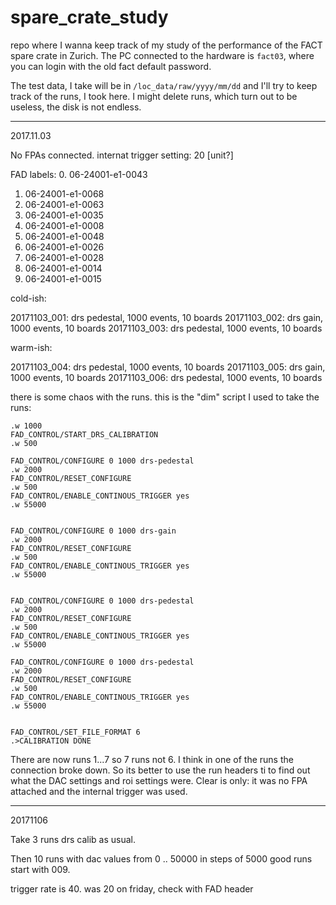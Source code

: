 # spare_crate_study

repo where I wanna keep track of my study of the performance of the FACT spare crate in Zurich.
The PC connected to the hardware is `fact03`, where you can login with the old fact default password.

The test data, I take will be in `/loc_data/raw/yyyy/mm/dd` and I'll try to keep track of the runs, I took here.
I might delete runs, which turn out to be useless, the disk is not endless.

------

2017.11.03 

No FPAs connected.
internat trigger setting: 20 [unit?]

FAD labels:
0. 06-24001-e1-0043
1. 06-24001-e1-0068
2. 06-24001-e1-0063
3. 06-24001-e1-0035
4. 06-24001-e1-0008
5. 06-24001-e1-0048
6. 06-24001-e1-0026
7. 06-24001-e1-0028
8. 06-24001-e1-0014
9. 06-24001-e1-0015

cold-ish:

20171103_001: drs pedestal, 1000 events, 10 boards
20171103_002: drs gain, 1000 events, 10 boards
20171103_003: drs pedestal, 1000 events, 10 boards

warm-ish:

20171103_004: drs pedestal, 1000 events, 10 boards
20171103_005: drs gain, 1000 events, 10 boards
20171103_006: drs pedestal, 1000 events, 10 boards

there is some chaos with the runs. this is the "dim" script I used to take the runs:
```
.w 1000
FAD_CONTROL/START_DRS_CALIBRATION
.w 500

FAD_CONTROL/CONFIGURE 0 1000 drs-pedestal
.w 2000
FAD_CONTROL/RESET_CONFIGURE
.w 500
FAD_CONTROL/ENABLE_CONTINOUS_TRIGGER yes
.w 55000


FAD_CONTROL/CONFIGURE 0 1000 drs-gain
.w 2000
FAD_CONTROL/RESET_CONFIGURE
.w 500
FAD_CONTROL/ENABLE_CONTINOUS_TRIGGER yes
.w 55000


FAD_CONTROL/CONFIGURE 0 1000 drs-pedestal
.w 2000
FAD_CONTROL/RESET_CONFIGURE
.w 500
FAD_CONTROL/ENABLE_CONTINOUS_TRIGGER yes
.w 55000

FAD_CONTROL/CONFIGURE 0 1000 drs-pedestal
.w 2000
FAD_CONTROL/RESET_CONFIGURE
.w 500
FAD_CONTROL/ENABLE_CONTINOUS_TRIGGER yes
.w 55000


FAD_CONTROL/SET_FILE_FORMAT 6
.>CALIBRATION DONE
```

There are now runs 1...7 so 7 runs not 6. I think in one of the runs the connection broke down. So its better to use the run headers ti
to find out what the DAC settings and roi settings were. Clear is only: it was no FPA attached and the internal trigger was used.


-----


20171106

Take 3 runs drs calib as usual.

Then 10 runs with dac values from 0 .. 50000 in steps of 5000
good runs start with 009.

trigger rate is 40. was 20 on friday, check with FAD header



